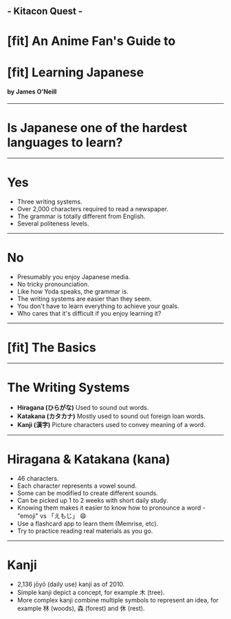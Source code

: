 ## - Kitacon Quest -
# [fit] An Anime Fan's Guide to
# [fit] Learning Japanese

#### by James O'Neill

---

# Is Japanese one of the hardest languages to learn?

---

# Yes

- Three writing systems.
- Over 2,000 characters required to read a newspaper.
- The grammar is totally different from English.
- Several politeness levels.

---

# No

- Presumably you enjoy Japanese media.
- No tricky pronounciation.
- Like how Yoda speaks, the grammar is.
- The writing systems are easier than they seem.
- You don't have to learn everything to achieve your goals.
- Who cares that it's difficult if you enjoy learning it?

---

# [fit] The Basics

---

# The Writing Systems

- **Hiragana (ひらがな)** Used to sound out words.　
- **Katakana (カタカナ)** Mostly used to sound out foreign loan words.
- **Kanji (漢字)** Picture characters used to convey meaning of a word.

---

# Hiragana & Katakana (kana)

- 46 characters.
- Each character represents a vowel sound.
- Some can be modified to create different sounds.
- Can be picked up 1 to 2 weeks with short daily study.
- Knowing them makes it easier to know how to pronounce a word - "emoji" vs 「えもじ」 😄
- Use a flashcard app to learn them (Memrise, etc).
- Try to practice reading real materials as you go.


---

# Kanji

- 2,136 jōyō (daily use) kanji as of 2010.
- Simple kanji depict a concept, for example 木 (tree).
- More complex kanji combine multiple symbols to represent an idea, for example 林 (woods), 森 (forest) and 休 (rest).